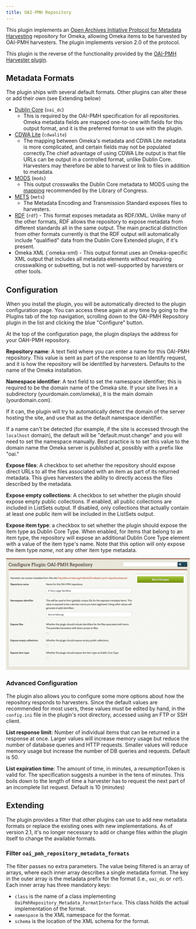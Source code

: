 ```yaml
---
title: OAI-PMH Repository
---
```

This plugin implements an [Open Archives Initiative Protocol for Metadata Harvesting](http://www.openarchives.org/pmh) repository for Omeka, allowing Omeka items to be harvested by OAI-PMH harvesters. The plugin implements version 2.0 of the protocol.

This plugin is the reverse of the functionality provided by the [OAI-PMH Harvester plugin](/OaipmhHarvester).

Metadata Formats
------------------------------------------------------------
The plugin ships with several default formats. Other plugins can alter these or add their own (see Extending below)

- [Dublin Core](http://dublincore.org) (`oai_dc`) 
    - This is required by the OAI-PMH specification for all repositories. Omeka metadata fields are mapped one-to-one with fields for this output format, and it is the preferred format to use with the plugin.
- [CDWA Lite](http://www.getty.edu/research/conducting_research/standards/cdwa/cdwalite.html) (`cdwalite`)
    - The mapping between Omeka's metadata and CDWA Lite metadata is more complicated, and certain fields may not be populated correctly.The chief advantage of using CDWA Lite output is that file URLs can be output in a controlled format, unlike Dublin Core. Harvesters may therefore be able to harvest or link to files in addition to metadata.
- [MODS](http://www.loc.gov/standards/mods/) (`mods`)
    - This output crosswalks the Dublin Core metadata to MODS using the [mapping](http://www.loc.gov/standards/mods/dcsimple-mods.html) recommended by the Library of Congress.
- [METS](http://www.loc.gov/standards/mets/) (`mets`)
    - The Metadata Encoding and Transmission Standard exposes files to harvesters.
- [RDF](https://www.w3.org/2001/sw/wiki/RDF) (`rdf`)
		- This format exposes metadata as RDF/XML. Unlike many of the other formats, RDF allows the repository to expose metadata from different standards all in the same output. The main practical distinction from other formats currently is that the RDF output will automatically include "qualified" data from the Dublin Core Extended plugin, if it's present. 
- Omeka XML (`omeka-xml)
		- This output format uses an Omeka-specific XML output that includes all metadata elements without requiring crosswalking or subsetting, but is not well-supported by harvesters or other tools.


Configuration
-------------------------------------------------------------
When you install the plugin, you will be automatically directed to the plugin configuration page. You can access these again at any time by going to the Plugins tab of the top navigation, scrolling down to the OAI-PMH Repository plugin in the list and clicking the blue "Configure" button.

At the top of the configuration page, the plugin displays the address for your OAH-PMH repository. 

**Repository name**: A text field where you can enter a name for this OAI-PMH repository. This value is sent as part of the response to an Identify request, and it is how the repository will be identified by harvesters. Defaults to the name of the Omeka installation.

**Namespace identifier**: A text field to set the namespace identifier; this is required to be the domain name of the Omeka site. If your site lives in a subdirectory (yourdomain.com/omeka), it is the main domain (yourdomain.com).  

If it can, the plugin will try to automatically detect the domain of the server hosting the site, and use that as the default namespace identifier.  

If a name can't be detected (for example, if the site is accessed through the `localhost` domain), the  default will be "default.must.change" and you will need to set the namespace manually. Best practice is to set this value to the domain name the Omeka server is published at, possibly with a prefix like "oai."

**Expose files**: A checkbox to set whether the repository should expose direct URLs to all the files associated with an item as part of its returned metadata. This gives harvesters the ability to directly access the files described by the metadata.  

**Expose empty collections**: A checkbox to set whether the plugin should expose empty public collections. If enabled, all public collections are included in ListSets output. If disabled, only collections that actually contain at least one public item will be included in the ListSets output. 

**Expose item type**: a checkbox to set whether the plugin should expose the item type as Dublin Core Type. When enabled, for items that belong to an item type, the repository will expose an additional Dublin Core Type element with a value of the item type's name. Note that this option will only expose the item type *name*, not any other item type metadata.

![Configuration options as described above, with no boxes checked.](../doc_files/plugin_images/oaipmhrepo.png)

### Advanced Configuration 

The plugin also allows you to configure some more options about how the repository responds to harvesters. Since the default values are recommended for most users, these values must be edited by hand, in the `config.ini` file in the plugin's root directory, accessed using an FTP or SSH client.

**List response limit**: Number of individual items that can be returned in a response at once. Larger values will increase memory usage but reduce the number of database queries and HTTP requests. Smaller values will reduce memory usage but increase the number of DB queries and requests. Default is 50.

**List expiration time**: The amount of time, in minutes, a resumptionToken is valid for. The specification suggests a number in the tens of minutes. This boils down to the length of time a harvester has to request the next part of an incomplete list request. Default is 10 (minutes)

Extending 
-----------------------------------------------------------
The plugin provides a filter that other plugins can use to add new metadata formats or replace the existing ones with new
implementations. As of version 2.1, it's no longer necessary to add or change files within the plugin itself to change the
available formats.

### Filter `oai_pmh_repository_metadata_formats` 

The filter passes no extra parameters. The value being filtered is an array of arrays, where each inner array describes a single metadata format. The key in the outer array is the metadata prefix for the format (i.e., `oai_dc` or `rdf`). Each inner array has three mandatory keys:

* `class` is the name of a class implementing `OaiPmhRepository_Metadata_FormatInterface`. This class holds the actual implementation
  of the format.
* `namespace` is the XML namespace for the format.
* `schema` is the location of the XML schema for the format.
